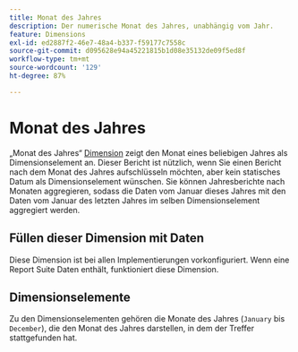 ```yaml
---
title: Monat des Jahres
description: Der numerische Monat des Jahres, unabhängig vom Jahr.
feature: Dimensions
exl-id: ed2887f2-46e7-48a4-b337-f59177c7558c
source-git-commit: d095628e94a45221815b1d08e35132de09f5ed8f
workflow-type: tm+mt
source-wordcount: '129'
ht-degree: 87%

---
```


# Monat des Jahres

„Monat des Jahres“ [Dimension](overview.md) zeigt den Monat eines beliebigen Jahres als Dimensionselement an. Dieser Bericht ist nützlich, wenn Sie einen Bericht nach dem Monat des Jahres aufschlüsseln möchten, aber kein statisches Datum als Dimensionselement wünschen. Sie können Jahresberichte nach Monaten aggregieren, sodass die Daten vom Januar dieses Jahres mit den Daten vom Januar des letzten Jahres im selben Dimensionselement aggregiert werden.

## Füllen dieser Dimension mit Daten

Diese Dimension ist bei allen Implementierungen vorkonfiguriert. Wenn eine Report Suite Daten enthält, funktioniert diese Dimension.

## Dimensionselemente

Zu den Dimensionselementen gehören die Monate des Jahres (`January` bis `December`), die den Monat des Jahres darstellen, in dem der Treffer stattgefunden hat.
